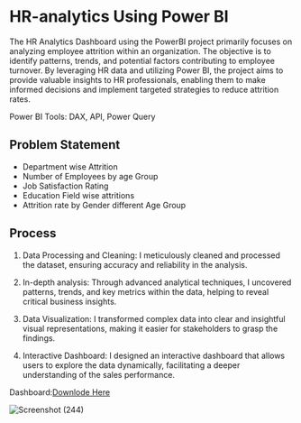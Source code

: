# HR-analytics Using Power BI

The HR Analytics Dashboard using the PowerBI project primarily focuses on analyzing employee attrition within an organization. The objective is to identify patterns, trends, and potential factors contributing to employee turnover. By leveraging HR data and utilizing Power BI, the project aims to provide valuable insights to HR professionals, enabling them to make informed decisions and implement targeted strategies to reduce attrition rates.

Power BI Tools: DAX, API, Power Query

## Problem Statement

- Department wise Attrition
- Number of Employees by age Group
- Job Satisfaction Rating
- Education Field wise attritions
- Attrition rate by Gender different Age Group

## Process
1. Data Processing and Cleaning: I meticulously cleaned and processed the dataset, ensuring accuracy and reliability in the analysis.

2. In-depth analysis: Through advanced analytical techniques, I uncovered patterns, trends, and key metrics within the data, helping to reveal critical business insights.

3. Data Visualization: I transformed complex data into clear and insightful visual representations, making it easier for stakeholders to grasp the findings.

4. Interactive Dashboard: I designed an interactive dashboard that allows users to explore the data dynamically, facilitating a deeper understanding of the sales performance.

Dashboard:[Downlode Here](https://github.com/pratiraut/HR-analytics/blob/main/HR%20analytics.pbit)


![Screenshot (244)](https://github.com/pratiraut/HR-analytics/assets/146583441/d76911fb-b3e9-4d86-bec8-ff190223f25e)
